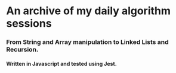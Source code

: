 # An archive of my daily algorithm sessions
### From String and Array manipulation to Linked Lists and Recursion. 
#### Written in Javascript and tested using Jest.
